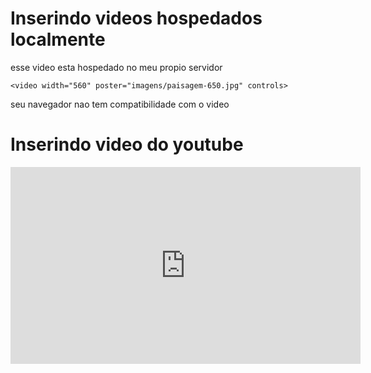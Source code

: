 <!DOCTYPE html>
<html lang="pt-BR">
<head>
    <meta charset="UTF-8">
    <meta name="viewport" content="width=device-width, initial-scale=1.0">
    <title>Videos com html 5 </title>
</head>
<body>
    <h1>Inserindo videos hospedados localmente</h1>
    <p>esse video esta hospedado no meu propio servidor</p>

    <video width="560" poster="imagens/paisagem-650.jpg" controls>
<source src="midia/video.mp4" type="video/mp4">
<source src="midia/video.webm" type="video/webm">
<source src="midia/video.m4v" type="video/m4v">
<p>seu navegador nao tem compatibilidade com o video</p>
    </video>
<h1>Inserindo video do youtube</h1>
<iframe width="560" height="315" src="https://www.youtube.com/embed/LW0bhKitRBk?si=Y1Fda7v4f8qeED2y" title="YouTube video player" frameborder="0" allow="accelerometer; autoplay; clipboard-write; encrypted-media; gyroscope; picture-in-picture; web-share" referrerpolicy="strict-origin-when-cross-origin" allowfullscreen></iframe>
    
</body>
</html>
